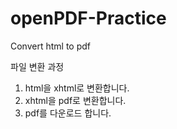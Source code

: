 # openPDF-Practice
Convert html to pdf

파일 변환 과정
1) html을 xhtml로 변환합니다.
2) xhtml을 pdf로 변환합니다.
3) pdf를 다운로드 합니다.
